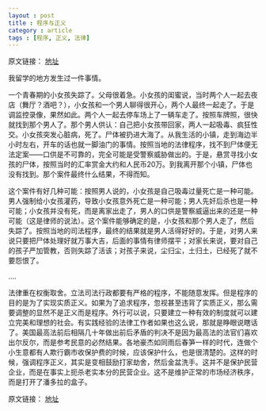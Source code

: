 ```yaml
---
layout : post
title : 程序与正义
category : article
tags : [程序, 正义, 法律]
---
```


原文链接： [地址](http://blog.sina.com.cn/s/blog_67d9a2620102e6lr.html)

我留学的地方发生过一件事情。
 
一个青春期的小女孩失踪了。父母很着急。小女孩的闺蜜说，当时两个人一起去夜店（舞厅？酒吧？），小女孩和一个男人聊得很开心，两个人最终一起走了。于是调监控录像，果然如此。两个人一起去停车场上了一辆车走了。按照车牌照，很快就找到那个男人了。那个男人供认：自己把小女孩带回家，两人一起吸毒、疯狂性交。小女孩突发心脏病，死了。尸体被扔进大海了。从我生活的小镇，走到海边半小时左右，开车的话也就一脚油门的事情。按照当地的法律程序，找不到尸体便无法定案——口供是不可靠的，完全可能是受警察威胁做出的。于是，悬赏寻找小女孩的尸体，按照当时的汇率赏金大约和人民币20万。到我离开那个小镇，尸体也没有找到。那个案件最终什么结果，不得而知。
 
这个案件有好几种可能：按照男人说的，小女孩是自己吸毒过量死亡是一种可能。男人强制给小女孩灌药，导致小女孩意外死亡是一种可能；男人先奸后杀也是一种可能；小女孩并没有死，而是离家出走了，男人的口供是警察威逼出来的还是一种可能（这是律师的说法）。这个案件能够确定的是，小女孩和那个男人走了，然后失踪了。按照当地的司法程序，最终的结果就是男人活得好好的。于是，对男人来说只要把尸体处理好就万事大吉，后面的事情有律师摆平；对家长来说，要对自己的孩子严加管教，否则失踪了活该；对孩子来说，尘归尘，土归土，已经死了就不要怨恨了。

….

法律重在权衡取舍。立法司法行政都要有严格的程序，不能随意发挥。但是程序的目的是为了实现实质正义。如果为了追求程序，忽视甚至违背了实质正义，那么需要调整的显然不是正义而是程序。外行可以说，只要建立一种有效的制度就可以建立完美和理想的社会。有实践经验的法律工作者如果也这么说，那就是睁眼说瞎话了。美国最高法前后相隔几十年做出前后矛盾的判决不是因为最高法的法官们喜欢出尔反尔，而是参考民意的必然结果。各地豪杰如同雨后春笋一样的时代，连做个小生意都有人欺行霸市收保护费的时候，应该保护什么，也是很清楚的。这样的时候，强调程序正义，其实是变相鼓励打家劫舍，然后金盆洗手。这并不是保护民营企业，而是在事实上扼杀老实本分的民营企业。这不是维护正常的市场经济秩序，而是打开了潘多拉的盒子。


原文链接： [地址](http://blog.sina.com.cn/s/blog_67d9a2620102e6lr.html)